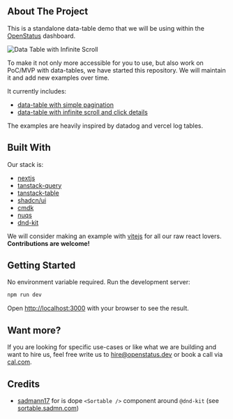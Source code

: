 ## About The Project

This is a standalone data-table demo that we will be using within the [OpenStatus](https://openstatus.dev) dashboard.

![Data Table with Infinite Scroll](https://data-table.openstatus.dev/assets/data-table-infinite.png)

To make it not only more accessible for you to use, but also work on PoC/MVP with data-tables, we have started this repository. We will maintain it and add new examples over time.

It currently includes:

- [data-table with simple pagination](https://data-table.openstatus.dev)
- [data-table with infinite scroll and click details](https://data-table.openstatus.dev/infinite)

The examples are heavily inspired by datadog and vercel log tables.

## Built With

Our stack is:

- [nextjs](https://nextjs.org)
- [tanstack-query](https://tanstack.com/query/latest)
- [tanstack-table](https://tanstack.com/table/latest)
- [shadcn/ui](https://ui.shadcn.com)
- [cmdk](http://cmdk.paco.me)
- [nuqs](http://nuqs.47ng.com)
- [dnd-kit](https://dndkit.com)

We will consider making an example with [vitejs](https://vitejs.dev) for all our raw react lovers. **Contributions are welcome!**

## Getting Started

No environment variable required. Run the development server:

```bash
npm run dev
```

Open [http://localhost:3000](http://localhost:3000) with your browser to see the result.

## Want more?

If you are looking for specific use-cases or like what we are building and want to hire us, feel free write us to [hire@openstatus.dev](mailto:hire@openstatus.dev) or book a call via [cal.com](https://cal.com/team/openstatus/30min).

## Credits

- [sadmann17](https://x.com/sadmann17) for is dope `<Sortable />` component around `@dnd-kit` (see [sortable.sadmn.com](https://sortable.sadmn.com))

